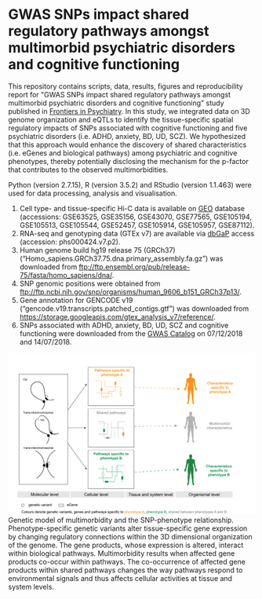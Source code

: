 # GWAS SNPs impact shared regulatory pathways amongst multimorbid psychiatric disorders and cognitive functioning

This repository contains scripts, data, results, figures and reproducibility report for "GWAS SNPs impact shared regulatory pathways amongst multimorbid psychiatric disorders and cognitive functioning" study published in [Frontiers in Psychiatry](https://www.frontiersin.org/articles/10.3389/fpsyt.2020.560751/full). In this study, we integrated data on 3D genome organization and eQTLs to identify the tissue-specific spatial regulatory impacts of SNPs associated with cognitive functioning and five psychiatric disorders (i.e. ADHD, anxiety, BD, UD, SCZ). We hypothesized that this approach would enhance the discovery of shared characteristics (i.e. eGenes and biological pathways) among psychiatric and cognitive phenotypes, thereby potentially disclosing the mechanism for the p-factor that contributes to the observed multimorbidities.  

Python (version 2.7.15), R (version 3.5.2) and RStudio (version 1.1.463) were used for data processing, analysis and visualisation.  

1. Cell type- and tissue-specific Hi-C data is available on [GEO](https://www.ncbi.nlm.nih.gov/geo/) database (accessions: GSE63525, GSE35156, GSE43070, GSE77565, GSE105194, GSE105513, GSE105544, GSE52457, GSE105914, GSE105957, GSE87112).  
2. RNA-seq and genotyping data (GTEx v7) are available via [dbGaP](https://www.ncbi.nlm.nih.gov/gap/) access (accession: phs000424.v7.p2).  
3. Human genome build hg19 release 75 (GRCh37) (“Homo_sapiens.GRCh37.75.dna.primary_assembly.fa.gz”) was downloaded from ftp://ftp.ensembl.org/pub/release-75/fasta/homo_sapiens/dna/.  
4. SNP genomic positions were obtained from ftp://ftp.ncbi.nih.gov/snp/organisms/human_9606_b151_GRCh37p13/.  
5. Gene annotation for GENCODE v19 (“gencode.v19.transcripts.patched_contigs.gtf”) was downloaded from https://storage.googleapis.com/gtex_analysis_v7/reference/.  
6. SNPs associated with ADHD, anxiety, BD, UD, SCZ and cognitive functioning were downloaded from the [GWAS Catalog](www.ebi.ac.uk/gwas/) on 07/12/2018 and 14/07/2018.

![Genetic model of multimorbidity](figures/figure_1.jpg)
Genetic model of multimorbidity and the SNP-phenotype relationship. Phenotype-specific genetic variants alter tissue-specific gene expression by changing regulatory connections within the 3D dimensional organization of the genome. The gene products, whose expression is altered, interact within biological pathways. Multimorbidity results when affected gene products co-occur within pathways. The co-occurrence of affected gene products within shared pathways changes the way pathways respond to environmental signals and thus affects cellular activities at tissue and system levels.
